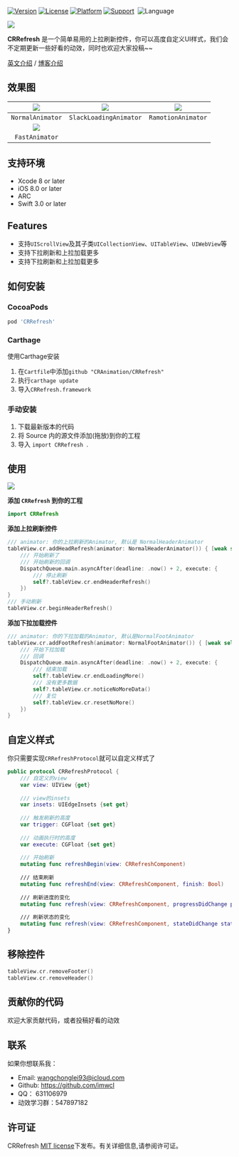 [![Version](https://img.shields.io/cocoapods/v/CRRefresh.svg?style=flat)](http://cocoapods.org/pods/CRRefresh)
[![License](https://img.shields.io/cocoapods/l/CRRefresh.svg?style=flat)](http://cocoapods.org/pods/CRRefresh)
[![Platform](https://img.shields.io/cocoapods/p/CRRefresh.svg?style=flat)](http://cocoapods.org/pods/CRRefresh)
[![Support](https://img.shields.io/badge/support-iOS%208%2B%20-blue.svg?style=flat)](https://www.apple.com/nl/ios/) 
![Language](https://img.shields.io/badge/Language-%20swift%20%20-blue.svg)

![](CRRefresh.png)

**CRRefresh** 是一个简单易用的上拉刷新控件，你可以高度自定义UI样式，我们会不定期更新一些好看的动效，同时也欢迎大家投稿~~

[英文介绍](README.md) / [博客介绍](http://blog.csdn.net/wang631106979/article/details/62888435)

## 效果图

| ![](CRRefresh1.gif) |  ![](CRRefresh2.gif)   | ![](CRRefresh3.gif) |
| :-----------------: | :--------------------: | :-----------------: |
|  `NormalAnimator`   | `SlackLoadingAnimator` | `RamotionAnimator`  |
| ![](CRRefresh4.gif) |                        |                     |
|   `FastAnimator`    |                        |                     |

## 支持环境

- Xcode 8 or later
- iOS 8.0 or later
- ARC
- Swift 3.0 or later

## Features

- 支持`UIScrollView`及其子类`UICollectionView`、`UITableView`、`UIWebView`等
- 支持下拉刷新和上拉加载更多
- 支持下拉刷新和上拉加载更多

## 如何安装

### CocoaPods

```ruby
pod 'CRRefresh'
```

### Carthage

使用Carthage安装

1. 在`Cartfile`中添加`github "CRAnimation/CRRefresh"`
2. 执行`carthage update`
3. 导入`CRRefresh.framework`

### 手动安装

1. 下载最新版本的代码
2. 将 Source 内的源文件添加(拖放)到你的工程
3. 导入 `import CRRefresh `.

## 使用

![](CRRefresh3.gif)

**添加 `CRRefresh` 到你的工程**

```swift
import CRRefresh
```

**添加上拉刷新控件**

```swift
/// animator: 你的上拉刷新的Animator, 默认是 NormalHeaderAnimator
tableView.cr.addHeadRefresh(animator: NormalHeaderAnimator()) { [weak self] in
    /// 开始刷新了
    /// 开始刷新的回调
    DispatchQueue.main.asyncAfter(deadline: .now() + 2, execute: {
        /// 停止刷新
        self?.tableView.cr.endHeaderRefresh()
    })
}
/// 手动刷新
tableView.cr.beginHeaderRefresh()
```

**添加下拉加载控件**

```swift
/// animator: 你的下拉加载的Animator, 默认是NormalFootAnimator
tableView.cr.addFootRefresh(animator: NormalFootAnimator()) { [weak self] in
    /// 开始下拉加载
    /// 回调
    DispatchQueue.main.asyncAfter(deadline: .now() + 2, execute: {
        /// 结束加载
        self?.tableView.cr.endLoadingMore()
        /// 没有更多数据
        self?.tableView.cr.noticeNoMoreData()
		/// 复位
		self?.tableView.cr.resetNoMore()
    })
}
```

## 自定义样式

你只需要实现`CRRefreshProtocol`就可以自定义样式了

```swift
public protocol CRRefreshProtocol {
    /// 自定义的view
    var view: UIView {get}
    
    /// view的insets
    var insets: UIEdgeInsets {set get}
    
    /// 触发刷新的高度
    var trigger: CGFloat {set get}
    
    /// 动画执行时的高度
    var execute: CGFloat {set get}
    
    /// 开始刷新
    mutating func refreshBegin(view: CRRefreshComponent)
    
    /// 结束刷新
    mutating func refreshEnd(view: CRRefreshComponent, finish: Bool)
    
    /// 刷新进度的变化
    mutating func refresh(view: CRRefreshComponent, progressDidChange progress: CGFloat)
    
    /// 刷新状态的变化
    mutating func refresh(view: CRRefreshComponent, stateDidChange state: CRRefreshState)
}
```

## 移除控件

```swift
tableView.cr.removeFooter()
tableView.cr.removeHeader()
```

## 贡献你的代码

欢迎大家贡献代码，或者投稿好看的动效

## 联系

如果你想联系我：

- Email: wangchonglei93@icloud.com
- Github: https://github.com/imwcl
- QQ： 631106979
- 动效学习群：547897182

## 许可证

CRRefresh [MIT license](LICENSE)下发布。有关详细信息,请参阅许可证。